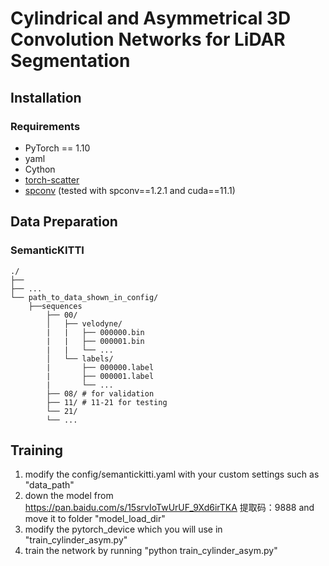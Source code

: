 # Cylindrical and Asymmetrical 3D Convolution Networks for LiDAR Segmentation

## Installation
### Requirements
- PyTorch == 1.10 
- yaml
- Cython
- [torch-scatter](https://github.com/rusty1s/pytorch_scatter)
- [spconv](https://github.com/traveller59/spconv) (tested with spconv==1.2.1 and cuda==11.1)

## Data Preparation

### SemanticKITTI
```
./
├── 
├── ...
└── path_to_data_shown_in_config/
    ├──sequences
        ├── 00/           
        │   ├── velodyne/	
        |   |	├── 000000.bin
        |   |	├── 000001.bin
        |   |	└── ...
        │   └── labels/ 
        |       ├── 000000.label
        |       ├── 000001.label
        |       └── ...
        ├── 08/ # for validation
        ├── 11/ # 11-21 for testing
        └── 21/
	    └── ...
```

## Training
1. modify the config/semantickitti.yaml with your custom settings such as "data_path"
2. down the model from https://pan.baidu.com/s/15srvIoTwUrUF_9Xd6irTKA 提取码：9888 and move it to folder "model_load_dir"
3. modify the pytorch_device which you will use in "train_cylinder_asym.py"
4. train the network by running "python train_cylinder_asym.py"
